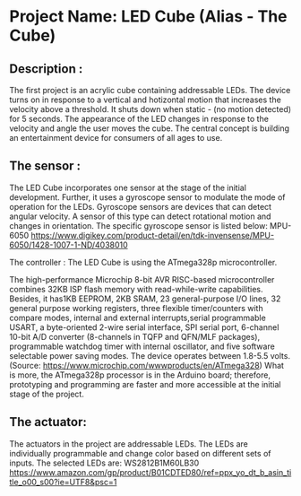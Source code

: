 # Project Name: LED Cube (Alias - The Cube)

## Description :
The first project is an acrylic cube containing addressable LEDs. The device turns on in response to a vertical and hotizontal motion that increases the velocity above a threshold. It shuts down when static - (no motion detected) for 5 seconds. The appearance of the LED changes in response to the velocity and angle the user moves the cube. The central concept is building an entertainment device for consumers of all ages to use. 

## The sensor :
The LED Cube incorporates one sensor at the stage of the initial development. Further, it uses a gyroscope sensor to modulate the mode of operation for the LEDs. Gyroscope sensors are devices that can detect angular velocity. A sensor of this type can detect rotational motion and changes in orientation. The specific gyroscope sensor is listed below:
MPU-6050
https://www.digikey.com/product-detail/en/tdk-invensense/MPU-6050/1428-1007-1-ND/4038010

The controller :
The LED Cube is using the ATmega328p microcontroller. 

The high-performance Microchip 8-bit AVR RISC-based microcontroller combines 32KB ISP flash memory with read-while-write capabilities. Besides, it has1KB EEPROM, 2KB SRAM, 23 general-purpose I/O lines, 32 general purpose working registers, three flexible timer/counters with compare modes, internal and external interrupts,serial programmable USART, a byte-oriented 2-wire serial interface, SPI serial port, 6-channel 10-bit A/D converter (8-channels in TQFP and QFN/MLF packages), programmable watchdog timer with internal oscillator, and five software selectable power saving modes. The device operates between 1.8-5.5 volts. (Source: https://www.microchip.com/wwwproducts/en/ATmega328)
What is more, the ATmega328p processor is in the Arduino board; therefore, prototyping and programming are faster and more accessible at the initial stage of the project.


## The actuator:
The actuators in the project are addressable LEDs. The LEDs are individually programmable and change color based on different sets of inputs. The selected LEDs are:
WS2812B1M60LB30
https://www.amazon.com/gp/product/B01CDTED80/ref=ppx_yo_dt_b_asin_title_o00_s00?ie=UTF8&psc=1

